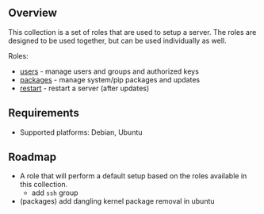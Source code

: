 ## Overview

This collection is a set of roles that are used to setup a server. The roles are designed to be used together, but can be used individually as well.

Roles:
- [users](roles/users/README.md) - manage users and groups and authorized keys
- [packages](roles/packages/README.md) - manage system/pip packages and updates
- [restart](roles/restart/README.md) - restart a server (after updates)

## Requirements

- Supported platforms: Debian, Ubuntu

## Roadmap

- A role that will perform a default setup based on the roles available in this collection.
  - add `ssh` group
- (packages) add dangling kernel package removal in ubuntu